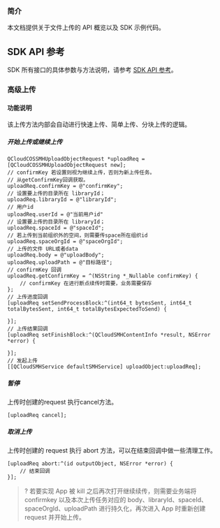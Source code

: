 ### 简介

本文档提供关于文件上传的 API 概览以及 SDK 示例代码。

## SDK API 参考

SDK 所有接口的具体参数与方法说明，请参考 [SDK API 参考](https://smh-sdk-doc-1253960454.cos.ap-guangzhou.myqcloud.com/ios_api_doc/html/index.html)。

### 高级上传

#### 功能说明

该上传方法内部会自动进行快速上传、简单上传、分块上传的逻辑。

##### 开始上传或继续上传

```
QCloudCOSSMHUploadObjectRequest *uploadReq = [QCloudCOSSMHUploadObjectRequest new];
// confirmKey 若设置则视为继续上传，否则为新上传任务。
// 从getConfirmKey回调获取。
uploadReq.confirmKey = @"confirmKey";
// 设置要上传的目录所在 libraryId；
uploadReq.libraryId = @"libraryId";
// 用户id
uploadReq.userId = @"当前用户id"
// 设置要上传的目录所在 libraryId；
uploadReq.spaceId = @"spaceId";
// 若上传到当前组织外的空间，则需要传space所在组织id
uploadReq.spaceOrgId = @"spaceOrgId";
// 上传的文件 URL或者data
uploadReq.body = @"uploadBody";
uploadReq.uploadPath = @"目标路径";
// confirmKey 回调
uploadReq.getConfirmKey = ^(NSString *_Nullable confirmKey) {
    // confirmKey 在进行断点续传时需要，业务需要保存
};
// 上传进度回调
[uploadReq setSendProcessBlock:^(int64_t bytesSent, int64_t totalBytesSent, int64_t totalBytesExpectedToSend) {
   
}];
// 上传结果回调
[uploadReq setFinishBlock:^(QCloudSMHContentInfo *result, NSError *error) {
    
}];
// 发起上传
[[QCloudSMHService defaultSMHService] uploadObject:uploadReq];
```

##### 暂停

上传时创建的request 执行cancel方法。
```
[uploadReq cancel];
```

##### 取消上传

上传时创建的 request 执行 abort 方法，可以在结束回调中做一些清理工作。
```
[uploadReq abort:^(id outputObject, NSError *error) {
    // 结束回调
}];
```

>? 若要实现 App 被 kill 之后再次打开继续续传，则需要业务端将 confirmkey 以及本次上传任务对应的 body、libraryId、spaceId、spaceOrgId、uploadPath 进行持久化，再次进入 App 时重新创建 request 并开始上传。
